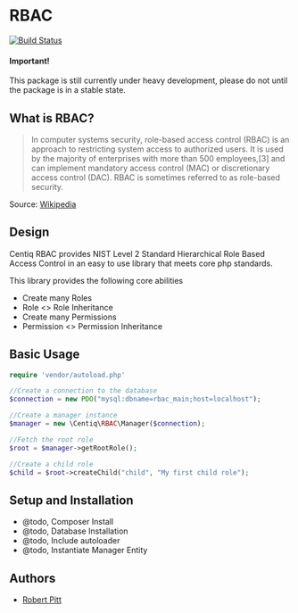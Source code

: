 RBAC
====

[![Build Status](https://travis-ci.org/robertpitt/rbac.png?branch=master)](https://travis-ci.org/robertpitt/rbac)

#### Important!
This package is still currently under heavy development, please do not until the package is in a stable state.

What is RBAC?
--------------

> In computer systems security, role-based access control (RBAC) is an approach to restricting system access to authorized users. It is used by the majority of enterprises with more than 500 employees,[3] and can implement mandatory access control (MAC) or discretionary access control (DAC). RBAC is sometimes referred to as role-based security.

Source: [Wikipedia](http://en.wikipedia.org/wiki/RBAC)

Design
--------------
Centiq RBAC provides NIST Level 2 Standard Hierarchical Role Based Access Control in an easy to use library that meets core php standards.

This library provides the following core abilities
* Create many Roles
* Role <> Role Inheritance
* Create many Permissions
* Permission <> Permission Inheritance

Basic Usage
--------------
```php
require 'vendor/autoload.php'

//Create a connection to the database
$connection = new PDO("mysql:dbname=rbac_main;host=localhost");

//Create a manager instance
$manager = new \Centiq\RBAC\Manager($connection);

//Fetch the root role
$root = $manager->getRootRole();

//Create a child role
$child = $root->createChild("child", "My first child role");
```


Setup and Installation
--------------
* @todo, Composer Install
* @todo, Database Installation
* @todo, Include autoloader
* @todo, Instantiate Manager Entity

Authors
--------------

* [Robert Pitt](https://github.com/robertpitt/)
